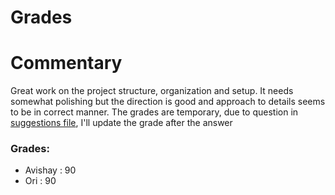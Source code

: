 # Grades

# Commentary

Great work on the project structure, organization and setup. It needs somewhat polishing but the direction is good and approach to details seems to be in correct manner.
The grades are temporary, due to question in [suggestions file](https://github.com/zero-pytagoras/k3s_radicale_ori_avishay/blob/main/SUGGESTIONS.md), I'll update the grade after the answer
### Grades:

- Avishay  : 90
- Ori      : 90
